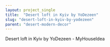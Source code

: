 ```yaml
---
layout: project_single
title:  "Desert loft in Kyiv by YoDezeen"
slug: "desert-loft-in-kyiv-by-yodezeen"
parent: "desert-modern-decor"
---
```

Desert loft in Kyiv by YoDezeen - MyHouseIdea